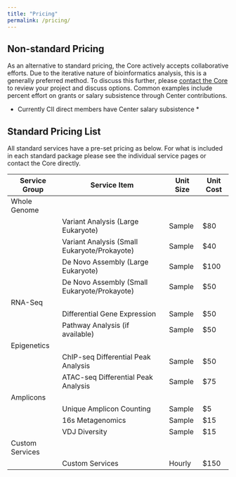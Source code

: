 ```yaml
---
title: "Pricing"
permalink: /pricing/
---
```


## Non-standard Pricing
As an alternative to standard pricing, the Core actively accepts collaborative efforts. Due to the iterative nature of bioinformatics analysis, this is a generally preferred method. To discuss this further, please [contact the Core](/MaGIC/contact/) to review your project and discuss options. Common examples include percent effort on grants or salary subsistence through Center contributions. 
* Currently CII direct members have Center salary subsistence *

## Standard Pricing List
All standard services have a pre-set pricing as below. For what is included in each standard package please see the individual service pages or contact the Core directly. 

| Service Group | Service Item | Unit Size | Unit Cost | 
|-------|--------|---------|----------|
| Whole Genome |  |  |  |
|  | Variant Analysis (Large Eukaryote) | Sample | $80 |
|  | Variant Analysis (Small Eukaryote/Prokayote) | Sample | $40 |
|  | De Novo Assembly (Large Eukaryote) | Sample | $100 |
|  | De Novo Assembly (Small Eukaryote/Prokayote) | Sample | $50 |
| RNA-Seq |  |  |  |
|  | Differential Gene Expression | Sample | $50 |
|  | Pathway Analysis (if available) | Sample | $50 |
| Epigenetics |  |  |  |
|  | ChIP-seq Differential Peak Analysis | Sample | $50 |
|  | ATAC-seq Differential Peak Analysis | Sample | $75 |
| Amplicons |  |  |  |
|  | Unique Amplicon Counting | Sample | $5 |
|  | 16s Metagenomics | Sample | $15 |
|  | VDJ Diversity | Sample | $15 |
| Custom Services |  |  |  |
|  | Custom Services | Hourly | $150 |